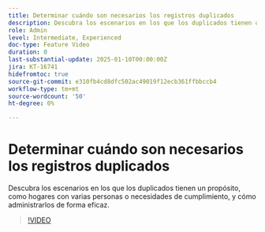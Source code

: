 ```yaml
---
title: Determinar cuándo son necesarios los registros duplicados
description: Descubra los escenarios en los que los duplicados tienen un propósito, como hogares con varias personas o necesidades de cumplimiento, y cómo administrarlos de forma eficaz.
role: Admin
level: Intermediate, Experienced
doc-type: Feature Video
duration: 0
last-substantial-update: 2025-01-10T00:00:00Z
jira: KT-16741
hidefromtoc: true
source-git-commit: e310fb4cd8dfc502ac49019f12ecb361ffbbccb4
workflow-type: tm+mt
source-wordcount: '50'
ht-degree: 0%

---
```



# Determinar cuándo son necesarios los registros duplicados

Descubra los escenarios en los que los duplicados tienen un propósito, como hogares con varias personas o necesidades de cumplimiento, y cómo administrarlos de forma eficaz.

>[!VIDEO](https://video.tv.adobe.com/v/3441949/?learn=on&enablevpops)
